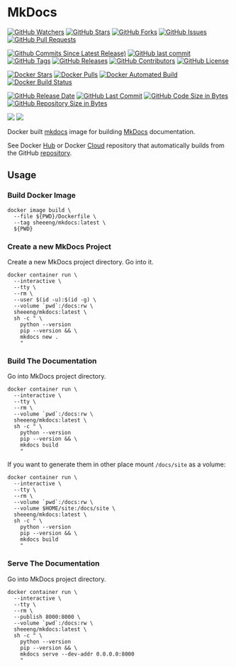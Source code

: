 # MkDocs

[![GitHub Watchers](https://img.shields.io/github/watchers/sheeeng/mkdocs.svg)](https://github.com/sheeeng/mkdocs/watchers)
[![GitHub Stars](https://img.shields.io/github/stars/sheeeng/mkdocs.svg)](https://github.com/sheeeng/mkdocs/stargazers)
[![GitHub Forks](https://img.shields.io/github/forks/sheeeng/mkdocs.svg)](https://github.com/sheeeng/mkdocs/network)
[![GitHub Issues](https://img.shields.io/github/issues/sheeeng/mkdocs.svg)](https://github.com/sheeeng/mkdocs/issues)
[![GitHub Pull Requests](https://img.shields.io/github/issues-pr/sheeeng/mkdocs.svg)](https://github.com/sheeeng/mkdocs/pulls)

[![Github Commits Since Latest Release)](https://img.shields.io/github/commits-since/sheeeng/mkdocs/latest.svg)](https://github.com/sheeeng/mkdocs/commits/master)
[![GitHub last commit](https://img.shields.io/github/last-commit/sheeeng/mkdocs.svg)](https://github.com/sheeeng/mkdocs/commits/master)
[![GitHub Tags](https://img.shields.io/github/tag/sheeeng/mkdocs.svg)](https://github.com/sheeeng/mkdocs/tags)
[![GitHub Releases](https://img.shields.io/github/release/sheeeng/mkdocs.svg)](https://github.com/sheeeng/mkdocs/releases)
[![GitHub Contributors](https://img.shields.io/github/contributors/sheeeng/mkdocs.svg)](https://github.com/sheeeng/mkdocs/graphs/contributors)
[![GitHub License](https://img.shields.io/badge/license-MIT-blue.svg)](https://github.com/sheeeng/mkdocs/blob/master/LICENSE)

[![Docker Stars](https://img.shields.io/docker/stars/sheeeng/mkdocs.svg)](https://hub.docker.com/r/sheeeng/mkdocs/)
[![Docker Pulls](https://img.shields.io/docker/pulls/sheeeng/mkdocs.svg)](https://hub.docker.com/r/sheeeng/mkdocs/)
[![Docker Automated Build](https://img.shields.io/docker/automated/sheeeng/mkdocs.svg)](https://hub.docker.com/r/sheeeng/mkdocs/builds/)
[![Docker Build Status](https://img.shields.io/docker/build/sheeeng/mkdocs.svg)](https://hub.docker.com/r/sheeeng/mkdocs/builds/)

[![GitHub Release Date](https://img.shields.io/github/release-date/sheeeng/mkdocs.svg)](https://github.com/sheeeng/mkdocs/releases)
[![GitHub Last Commit](https://img.shields.io/github/last-commit/sheeeng/mkdocs.svg)](https://github.com/sheeeng/mkdocs/commits/master)
[![GitHub Code Size in Bytes](https://img.shields.io/github/languages/code-size/sheeeng/mkdocs.svg)](https://github.com/sheeeng/mkdocs)
[![GitHub Repository Size in Bytes](https://img.shields.io/github/repo-size/sheeeng/mkdocs.svg)](https://github.com/sheeeng/mkdocs)

[![](https://images.microbadger.com/badges/image/sheeeng/mkdocs.svg)](https://microbadger.com/images/sheeeng/mkdocs)
[![](https://images.microbadger.com/badges/version/sheeeng/mkdocs.svg)](https://microbadger.com/images/sheeeng/mkdocs)

Docker built [mkdocs](http://www.mkdocs.org/) image for building [MkDocs](http://www.mkdocs.org/) documentation.

See Docker [Hub](https://hub.docker.com/r/sheeeng/mkdocs/) or Docker [Cloud](https://cloud.docker.com/app/sheeeng/repository/docker/sheeeng/mkdocs/) repository that automatically builds from the GitHub [repository](https://github.com/sheeeng/mkdocs).

## Usage

### Build Docker Image

```
docker image build \
  --file ${PWD}/Dockerfile \
  --tag sheeeng/mkdocs:latest \
  ${PWD}
```

### Create a new MkDocs Project

Create a new MkDocs project directory. Go into it.

```
docker container run \
  --interactive \
  --tty \
  --rm \
  --user $(id -u):$(id -g) \
  --volume `pwd`:/docs:rw \
  sheeeng/mkdocs:latest \
  sh -c " \
    python --version
    pip --version && \
    mkdocs new .
    "
```

### Build The Documentation

Go into MkDocs project directory.

```
docker container run \
  --interactive \
  --tty \
  --rm \
  --volume `pwd`:/docs:rw \
  sheeeng/mkdocs:latest \
  sh -c " \
    python --version
    pip --version && \
    mkdocs build
    "
```

If you want to generate them in other place mount `/docs/site` as a volume:

```
docker container run \
  --interactive \
  --tty \
  --rm \
  --volume `pwd`:/docs:rw \
  --volume $HOME/site:/docs/site \
  sheeeng/mkdocs:latest \
  sh -c " \
    python --version
    pip --version && \
    mkdocs build
    "
```

### Serve The Documentation

Go into MkDocs project directory.

```
docker container run \
  --interactive \
  --tty \
  --rm \
  --publish 8000:8000 \
  --volume `pwd`:/docs:rw \
  sheeeng/mkdocs:latest \
  sh -c " \
    python --version
    pip --version && \
    mkdocs serve --dev-addr 0.0.0.0:8000
    "
```

